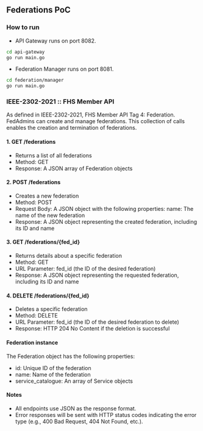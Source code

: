 ## Federations PoC

### How to run

- API Gateway runs on port 8082.

```bash
cd api-gateway
go run main.go
```

- Federation Manager runs on port 8081.

```bash
cd federation/manager
go run main.go
```

### IEEE-2302-2021 :: FHS Member API

As defined in IEEE-2302-2021, FHS Member API Tag 4: Federation. 
FedAdmins can create and manage federations. This collection of calls enables the creation and termination of federations.

#### 1. GET /federations

- Returns a list of all federations
- Method: GET
- Response: A JSON array of Federation objects


#### 2. POST /federations

- Creates a new federation
- Method: POST
- Request Body: A JSON object with the following properties:
    name: The name of the new federation
- Response: A JSON object representing the created federation, including its ID and name

#### 3. GET /federations/{fed_id}

- Returns details about a specific federation
- Method: GET
- URL Parameter: fed_id (the ID of the desired federation)
- Response: A JSON object representing the requested federation, including its ID and name

#### 4. DELETE /federations/{fed_id}

- Deletes a specific federation
- Method: DELETE
- URL Parameter: fed_id (the ID of the desired federation to delete)
- Response: HTTP 204 No Content if the deletion is successful

#### Federation instance

The Federation object has the following properties:

- id: Unique ID of the federation
- name: Name of the federation
- service_catalogue: An array of Service objects

#### Notes

- All endpoints use JSON as the response format.
- Error responses will be sent with HTTP status codes indicating the error type (e.g., 400 Bad Request, 404 Not Found, etc.).